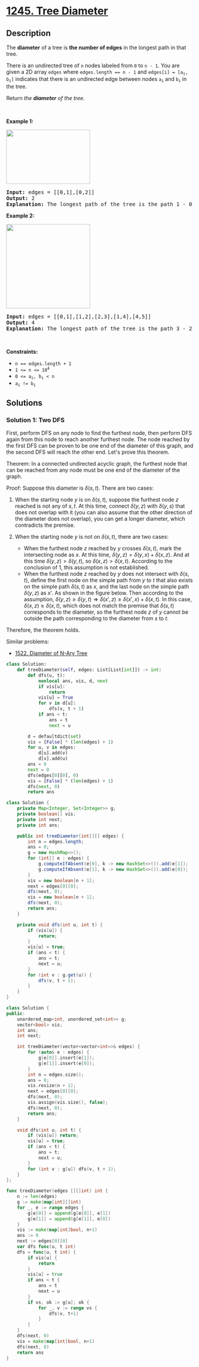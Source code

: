 # [1245. Tree Diameter](https://leetcode.com/problems/tree-diameter)


## Description

<p>The <strong>diameter</strong> of a tree is <strong>the number of edges</strong> in the longest path in that tree.</p>

<p>There is an undirected tree of <code>n</code> nodes labeled from <code>0</code> to <code>n - 1</code>. You are given a 2D array <code>edges</code> where <code>edges.length == n - 1</code> and <code>edges[i] = [a<sub>i</sub>, b<sub>i</sub>]</code> indicates that there is an undirected edge between nodes <code>a<sub>i</sub></code> and <code>b<sub>i</sub></code> in the tree.</p>

<p>Return <em>the <strong>diameter</strong> of the tree</em>.</p>

<p>&nbsp;</p>
<p><strong class="example">Example 1:</strong></p>
<img alt="" src="https://spcdn.pages.dev/leetcode/problems/1245.Tree%20Diameter/images/tree1.jpg" style="width: 224px; height: 145px;" />
<pre>
<strong>Input:</strong> edges = [[0,1],[0,2]]
<strong>Output:</strong> 2
<strong>Explanation:</strong> The longest path of the tree is the path 1 - 0 - 2.
</pre>

<p><strong class="example">Example 2:</strong></p>
<img alt="" src="https://spcdn.pages.dev/leetcode/problems/1245.Tree%20Diameter/images/tree2.jpg" style="width: 224px; height: 225px;" />
<pre>
<strong>Input:</strong> edges = [[0,1],[1,2],[2,3],[1,4],[4,5]]
<strong>Output:</strong> 4
<strong>Explanation:</strong> The longest path of the tree is the path 3 - 2 - 1 - 4 - 5.
</pre>

<p>&nbsp;</p>
<p><strong>Constraints:</strong></p>

<ul>
	<li><code>n == edges.length + 1</code></li>
	<li><code>1 &lt;= n &lt;= 10<sup>4</sup></code></li>
	<li><code>0 &lt;= a<sub>i</sub>, b<sub>i</sub> &lt; n</code></li>
	<li><code>a<sub>i</sub> != b<sub>i</sub></code></li>
</ul>

## Solutions

### Solution 1: Two DFS

First, perform DFS on any node to find the furthest node, then perform DFS again from this node to reach another furthest node. The node reached by the first DFS can be proven to be one end of the diameter of this graph, and the second DFS will reach the other end. Let's prove this theorem.

Theorem: In a connected undirected acyclic graph, the furthest node that can be reached from any node must be one end of the diameter of the graph.

Proof: Suppose this diameter is $\delta(s, t)$. There are two cases:

1. When the starting node $y$ is on $\delta(s, t)$, suppose the furthest node $z$ reached is not any of $s, t$. At this time, connect $\delta(y, z)$ with $\delta(y, s)$ that does not overlap with it (you can also assume that the other direction of the diameter does not overlap), you can get a longer diameter, which contradicts the premise.
1. When the starting node $y$ is not on $\delta(s, t)$, there are two cases:

    - When the furthest node $z$ reached by $y$ crosses $\delta(s, t)$, mark the intersecting node as $x$. At this time, $\delta(y, z) = \delta(y, x) + \delta(x, z)$. And at this time $\delta(y, z) > \delta(y, t)$, so $\delta(x, z) > \delta(x, t)$. According to the conclusion of 1, this assumption is not established.
    - When the furthest node $z$ reached by $y$ does not intersect with $\delta(s, t)$, define the first node on the simple path from $y$ to $t$ that also exists on the simple path $\delta(s, t)$ as $x$, and the last node on the simple path $\delta(y, z)$ as $x'$. As shown in the figure below. Then according to the assumption, $\delta(y, z) \geq \delta(y, t) \Rightarrow \delta(x', z) \geq \delta(x', x) + \delta(x, t)$. In this case, $\delta(x, z) \geq \delta(x, t)$, which does not match the premise that $\delta(s, t)$ corresponds to the diameter, so the furthest node $z$ of $y$ cannot be outside the path corresponding to the diameter from $s$ to $t$.

    <img alt="" src="https://spcdn.pages.dev/leetcode/problems/1245.Tree%20Diameter/images/tree-diameter.svg">

Therefore, the theorem holds.

Similar problems:

-   [1522. Diameter of N-Ary Tree](https://github.com/doocs/leetcode/blob/main/solution/1500-1599/1522.Diameter%20of%20N-Ary%20Tree/README.md)

<!-- tabs:start -->

```python
class Solution:
    def treeDiameter(self, edges: List[List[int]]) -> int:
        def dfs(u, t):
            nonlocal ans, vis, d, next
            if vis[u]:
                return
            vis[u] = True
            for v in d[u]:
                dfs(v, t + 1)
            if ans < t:
                ans = t
                next = u

        d = defaultdict(set)
        vis = [False] * (len(edges) + 1)
        for u, v in edges:
            d[u].add(v)
            d[v].add(u)
        ans = 0
        next = 0
        dfs(edges[0][0], 0)
        vis = [False] * (len(edges) + 1)
        dfs(next, 0)
        return ans
```

```java
class Solution {
    private Map<Integer, Set<Integer>> g;
    private boolean[] vis;
    private int next;
    private int ans;

    public int treeDiameter(int[][] edges) {
        int n = edges.length;
        ans = 0;
        g = new HashMap<>();
        for (int[] e : edges) {
            g.computeIfAbsent(e[0], k -> new HashSet<>()).add(e[1]);
            g.computeIfAbsent(e[1], k -> new HashSet<>()).add(e[0]);
        }
        vis = new boolean[n + 1];
        next = edges[0][0];
        dfs(next, 0);
        vis = new boolean[n + 1];
        dfs(next, 0);
        return ans;
    }

    private void dfs(int u, int t) {
        if (vis[u]) {
            return;
        }
        vis[u] = true;
        if (ans < t) {
            ans = t;
            next = u;
        }
        for (int v : g.get(u)) {
            dfs(v, t + 1);
        }
    }
}
```

```cpp
class Solution {
public:
    unordered_map<int, unordered_set<int>> g;
    vector<bool> vis;
    int ans;
    int next;

    int treeDiameter(vector<vector<int>>& edges) {
        for (auto& e : edges) {
            g[e[0]].insert(e[1]);
            g[e[1]].insert(e[0]);
        }
        int n = edges.size();
        ans = 0;
        vis.resize(n + 1);
        next = edges[0][0];
        dfs(next, 0);
        vis.assign(vis.size(), false);
        dfs(next, 0);
        return ans;
    }

    void dfs(int u, int t) {
        if (vis[u]) return;
        vis[u] = true;
        if (ans < t) {
            ans = t;
            next = u;
        }
        for (int v : g[u]) dfs(v, t + 1);
    }
};
```

```go
func treeDiameter(edges [][]int) int {
	n := len(edges)
	g := make(map[int][]int)
	for _, e := range edges {
		g[e[0]] = append(g[e[0]], e[1])
		g[e[1]] = append(g[e[1]], e[0])
	}
	vis := make(map[int]bool, n+1)
	ans := 0
	next := edges[0][0]
	var dfs func(u, t int)
	dfs = func(u, t int) {
		if vis[u] {
			return
		}
		vis[u] = true
		if ans < t {
			ans = t
			next = u
		}
		if vs, ok := g[u]; ok {
			for _, v := range vs {
				dfs(v, t+1)
			}
		}
	}
	dfs(next, 0)
	vis = make(map[int]bool, n+1)
	dfs(next, 0)
	return ans
}
```

<!-- tabs:end -->

<!-- end -->
